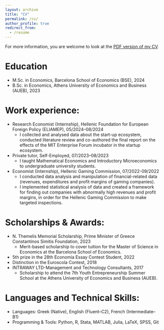 ```yaml
---
layout: archive
title: "CV"
permalink: /cv/
author_profile: true
redirect_from:
  - /resume
---
```


<p>For more information, you are welcome to look at the <a href="https://AthanasiosKolokythas.github.io/files/cv_neon.pdf" target="_blank">PDF version of my CV</a>.</p>

Education
======
* M.Sc. in Economics, Barcelona School of Economics (BSE), 2024
* B.Sc. in Economics, Athens University of Economics and Business (AUEB), 2023

Work experience:
======
* Research Economist (Internship), Hellenic Foundation for European Foreign Policy (ELIAMEP), 05/2024–08/2024
  * I collected and analysed data about the start-up ecosystem, conducted literature review and co-authored the final report on the effects of the MIT Enterprise Forum incubator in the startup ecosystem.
* Private tutor, Self-Employed, 07/2023–08/2023
  * I taught Mathematical Economics and Introductory Microeconomics to undergraduate university students.
* Economist (Internship), Hellenic Gaming Commission, 07/2022-09/2022
  * I conducted data analysis and manipulation of financial-related data (revenues, expenditures and profit margins of gaming companies).
  * I implemented statistical analysis of data and created a framework for finding out companies with abnormally high revenues and profit margins, in order for the Hellenic Gaming Commission to make targeted inspections.

Scholarships & Awards:
======
* N. Themelis Memorial Scholarship, Prime Minister of Greece Constantinos Simitis Foundation, 2023
  * Merit-based scholarship to cover tuition for the Master of Science in Economics at the Barcelona School of Economics.
* 5th prize in the 28th Economia Essay Contest Student, 2022
* Distinction in the Euroscola Contest, 2018
* INTRAWAY LTD-Management and Technology Consultants, 2017
  * Scholarship to attend the 7th Youth Entrepreneurship Summer School at the Athens University of Economics and Business (AUEB).  

Languages and Technical Skills:
======
* Languages: Greek (Native), English (Fluent–C2), French (Intermediate–B1)
* Programming & Tools: Python, R, Stata, MATLAB, Julia, LaTeX, SPSS, Git
   
